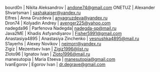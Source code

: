 bourd0n | Nikita Aleksandrov | andone74@gmail.com
ONETUZ | Alexander Shvartsman | sashakaiser@yandex.ru  
Elfres | Anna Gruzdeva | anyagruzdeva@yandex.ru  
Dron74 | Kolyadin Andrey | avenger225@yahoo.com  
nadegda96 | Parfenova Nadegda| nadegda-sp@mail.ru  
Java2ME | Khadis Asfyandiyarov | Fisher5991@gmail.com  
Anastasiya4895 | Anastasiya Zinchenko | vesnushka4895@mail.ru  
S1ayerhs | Alexey Novikov | neimorr@yandex.ru  
Zigiz | Mezentsev Ivan | Zigiz1996@list.ru  
Zloto96 | Ignatov Ivan | Zloto1996@mail.ru  
manesutopia | Maria Eteeva | manesutopia@gmail.com  
IvanEgorov | Egorov Ivan | dr.degrave@gmail.com

